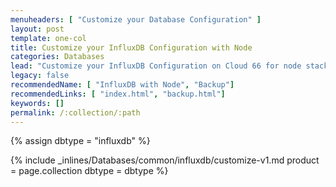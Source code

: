 ```yaml
---
menuheaders: [ "Customize your Database Configuration" ]
layout: post
template: one-col
title: Customize your InfluxDB Configuration with Node
categories: Databases
lead: "Customize your InfluxDB Configuration on Cloud 66 for node stacks"
legacy: false
recommendedName: [ "InfluxDB with Node", "Backup"]
recommendedLinks: [ "index.html", "backup.html"]
keywords: []
permalink: /:collection/:path
---
```


{% assign dbtype = "influxdb" %}

<a href="#customize-your-database-configuration"></a>{% include _inlines/Databases/common/influxdb/customize-v1.md  product = page.collection dbtype = dbtype %}

